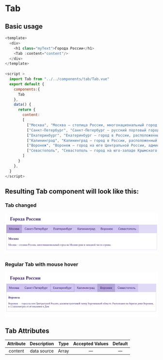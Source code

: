 # Tab
## Basic usage
```js
<template>
  <div>
    <h1 class="myText">Города России</h1>
    <Tab :content="content"/>
  </div>
</template>

<script >
  import Tab from "../../components/tab/Tab.vue"
  export default {
    components:{
      Tab
    },
    data() {
      return {
        content:
        [
          ["Москва", "Москва – столица России, многонациональный город на Москве-реке в западной части страны."], 
          ["Санкт-Петербург", "Санкт-Петербург – русский портовый город на побережье Балтийского моря, который в течение двух веков служил столицей Российской империи.",], 
          ["Екатеринбург", "Екатеринбург – город в России, расположенный к востоку от Уральских гор."], 
          ["Калининград", "Калининград – город в России, расположенный между Польшей и Литвой на побережье Балтийского моря."],
          ["Воронеж", "Воронеж — город на юге Центральной России, административный центр Воронежской области. Расположен на берегах реки Воронеж, в 12 километрах от её впадения в Дон."],
          ["Севастополь", "Севастополь — город на юго-западе Крымского полуострова, на побережье Чёрного моря."],
        ]
      }
    },
  }
</script>
```

## Resulting Tab component will look like this:
### Tab changed
![Tab changed](docAssets/Tabs1.png)
### Regular Tab with mouse hover
![Regular Tab with mouse hover](docAssets/Tabs.png)

## Tab Attributes
|Attribute|Description|Type|Accepted Values|Default|
|:-:|:-:|:-:|:-:|:-:|
|content|data source|Array|—|—|